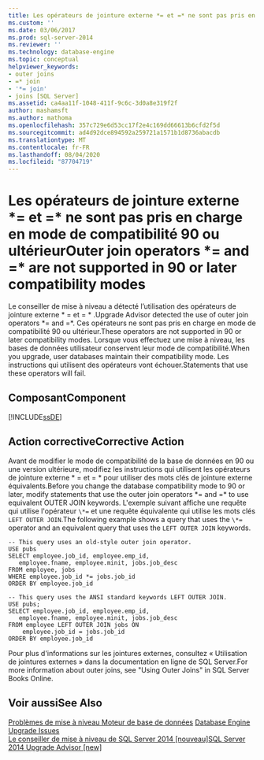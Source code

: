 ```yaml
---
title: Les opérateurs de jointure externe *= et =* ne sont pas pris en charge dans les modes de compatibilité 90 ou ultérieur | Microsoft Docs
ms.custom: ''
ms.date: 03/06/2017
ms.prod: sql-server-2014
ms.reviewer: ''
ms.technology: database-engine
ms.topic: conceptual
helpviewer_keywords:
- outer joins
- =* join
- '*= join'
- joins [SQL Server]
ms.assetid: ca4aa11f-1048-411f-9c6c-3d0a8e319f2f
author: mashamsft
ms.author: mathoma
ms.openlocfilehash: 357c729e6d53cc17f2e4c169dd66613b6cfd2f5d
ms.sourcegitcommit: ad4d92dce894592a259721a1571b1d8736abacdb
ms.translationtype: MT
ms.contentlocale: fr-FR
ms.lasthandoff: 08/04/2020
ms.locfileid: "87704719"
---
```

# <a name="outer-join-operators--and--are-not-supported-in-90-or-later-compatibility-modes"></a><span data-ttu-id="fd53d-102">Les opérateurs de jointure externe \*= et =\* ne sont pas pris en charge en mode de compatibilité 90 ou ultérieur</span><span class="sxs-lookup"><span data-stu-id="fd53d-102">Outer join operators \*= and =\* are not supported in 90 or later compatibility modes</span></span>
  <span data-ttu-id="fd53d-103">Le conseiller de mise à niveau a détecté l’utilisation des opérateurs de jointure externe \* = et = \* .</span><span class="sxs-lookup"><span data-stu-id="fd53d-103">Upgrade Advisor detected the use of outer join operators \*= and =\*.</span></span> <span data-ttu-id="fd53d-104">Ces opérateurs ne sont pas pris en charge en mode de compatibilité 90 ou ultérieur.</span><span class="sxs-lookup"><span data-stu-id="fd53d-104">These operators are not supported in 90 or later compatibility modes.</span></span> <span data-ttu-id="fd53d-105">Lorsque vous effectuez une mise à niveau, les bases de données utilisateur conservent leur mode de compatibilité.</span><span class="sxs-lookup"><span data-stu-id="fd53d-105">When you upgrade, user databases maintain their compatibility mode.</span></span> <span data-ttu-id="fd53d-106">Les instructions qui utilisent des opérateurs vont échouer.</span><span class="sxs-lookup"><span data-stu-id="fd53d-106">Statements that use these operators will fail.</span></span>  
  
## <a name="component"></a><span data-ttu-id="fd53d-107">Composant</span><span class="sxs-lookup"><span data-stu-id="fd53d-107">Component</span></span>  
 [!INCLUDE[ssDE](../../includes/ssde-md.md)]  
  
## <a name="corrective-action"></a><span data-ttu-id="fd53d-108">Action corrective</span><span class="sxs-lookup"><span data-stu-id="fd53d-108">Corrective Action</span></span>  
 <span data-ttu-id="fd53d-109">Avant de modifier le mode de compatibilité de la base de données en 90 ou une version ultérieure, modifiez les instructions qui utilisent les opérateurs de jointure externe \* = et = \* pour utiliser des mots clés de jointure externe équivalents.</span><span class="sxs-lookup"><span data-stu-id="fd53d-109">Before you change the database compatibility mode to 90 or later, modify statements that use the outer join operators \*= and =\* to use equivalent OUTER JOIN keywords.</span></span> <span data-ttu-id="fd53d-110">L'exemple suivant affiche une requête qui utilise l'opérateur `\*=` et une requête équivalente qui utilise les mots clés `LEFT OUTER JOIN`.</span><span class="sxs-lookup"><span data-stu-id="fd53d-110">The following example shows a query that uses the `\*=` operator and an equivalent query that uses the `LEFT OUTER JOIN` keywords.</span></span>  
  
```  
-- This query uses an old-style outer join operator.  
USE pubs  
SELECT employee.job_id, employee.emp_id,  
   employee.fname, employee.minit, jobs.job_desc  
FROM employee, jobs   
WHERE employee.job_id *= jobs.job_id  
ORDER BY employee.job_id  
  
-- This query uses the ANSI standard keywords LEFT OUTER JOIN.  
USE pubs;  
SELECT employee.job_id, employee.emp_id,  
   employee.fname, employee.minit, jobs.job_desc  
FROM employee LEFT OUTER JOIN jobs ON   
    employee.job_id = jobs.job_id  
ORDER BY employee.job_id  
```  
  
 <span data-ttu-id="fd53d-111">Pour plus d'informations sur les jointures externes, consultez « Utilisation de jointures externes » dans la documentation en ligne de SQL Server.</span><span class="sxs-lookup"><span data-stu-id="fd53d-111">For more information about outer joins, see "Using Outer Joins" in SQL Server Books Online.</span></span>  
  
## <a name="see-also"></a><span data-ttu-id="fd53d-112">Voir aussi</span><span class="sxs-lookup"><span data-stu-id="fd53d-112">See Also</span></span>  
 <span data-ttu-id="fd53d-113">[Problèmes de mise à niveau Moteur de base de données](../../../2014/sql-server/install/database-engine-upgrade-issues.md) </span><span class="sxs-lookup"><span data-stu-id="fd53d-113">[Database Engine Upgrade Issues](../../../2014/sql-server/install/database-engine-upgrade-issues.md) </span></span>  
 [<span data-ttu-id="fd53d-114">Le conseiller de mise à niveau de SQL Server 2014 &#91;nouveau&#93;</span><span class="sxs-lookup"><span data-stu-id="fd53d-114">SQL Server 2014 Upgrade Advisor &#91;new&#93;</span></span>](sql-server-2014-upgrade-advisor.md)  
  
  
